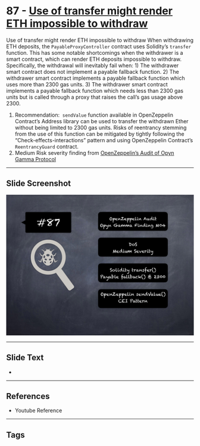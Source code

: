 
# 87 - [Use of transfer might render ETH impossible to withdraw](./Use%20of%20transfer%20might%20render%20ETH%20impossible%20to%20withdraw.md)

Use of transfer might render ETH impossible to withdraw When withdrawing ETH deposits, the `PayableProxyController` contract uses Solidity’s `transfer` function. This has some notable shortcomings when the withdrawer is a smart contract, which can render ETH deposits impossible to withdraw. Specifically, the withdrawal will inevitably fail when: 1) The withdrawer smart contract does not implement a payable fallback function. 2) The withdrawer smart contract implements a payable fallback function which uses more than 2300 gas units. 3) The withdrawer smart contract implements a payable fallback function which needs less than 2300 gas units but is called through a proxy that raises the call’s gas usage above 2300.


1. Recommendation:  `sendValue` function available in OpenZeppelin Contract’s Address library can be used to transfer the withdrawn Ether without being limited to 2300 gas units. Risks of reentrancy stemming from the use of this function can be mitigated by tightly following the “Check-effects-interactions” pattern and using OpenZeppelin Contract’s `ReentrancyGuard` contract.
2. Medium Risk severity finding from [OpenZeppelin’s Audit of Opyn Gamma Protocol](https://blog.openzeppelin.com/opyn-gamma-protocol-audit/)


___
## Slide Screenshot
![087.png](../../images/7.%20Audit%20Findings%20101/087.png)
___
## Slide Text
- 
___
## References
- Youtube Reference
___
## Tags
